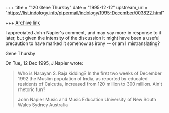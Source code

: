 +++
title = "120 Gene Thursby"
date = "1995-12-12"
upstream_url = "https://list.indology.info/pipermail/indology/1995-December/003822.html"

+++
[Archive link](https://list.indology.info/pipermail/indology/1995-December/003822.html)

I appreciated John Napier's comment, and may say more in response to it 
later, but given the intensity of the discussion it might have been a 
useful precaution to have marked it somehow as irony -- or am I 
mistranslating?

Gene Thursby

On Tue, 12 Dec 1995, J.Napier wrote:

> Who is Narayan S. Raja kidding? In the first two weeks of December 1992 the 
> Muslim population of India, as reported by educated residents of Calcutta, 
> increased from 120 million to 300 million. Ain't rhetoric fun?
> 
> John Napier
> Music and Music Education
> University of New South Wales 
> Sydney Australia
>  
> 





